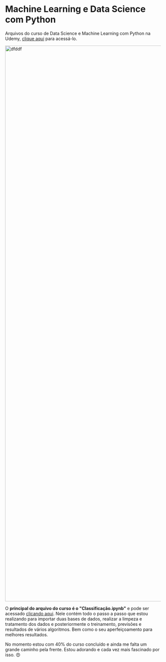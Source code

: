 # Machine Learning e Data Science com Python
Arquivos do curso de Data Science e Machine Learning com Python na Udemy, [clique aqui](https://www.udemy.com/course/machine-learning-e-data-science-com-python-y/?src=sac&kw=Machine+Learning+e+Data+Science+com+Python+de+A+à+Z) para acessá-lo.

<img width="1796" alt="dfddf" src="https://user-images.githubusercontent.com/97196457/151352851-1d298d4e-f8a0-42f6-86b6-a7ae2e17c8de.png">

O **principal do arquivo do curso é o "Classificação.ipynb"** e pode ser acessado [clicando aqui](https://github.com/renankalfa/data_science-and-machine_learning/blob/main/Classificação.ipynb). Nele contém todo o passo a passo que estou realizando para importar duas bases de dados, realizar a limpeza e tratamento dos dados e posteriormente o treinamento, previsões e resultados de vários algoritmos. Bem como o seu aperfeiçoamento para melhores resultados.

No momento estou com 40% do curso concluído e ainda me falta um grande caminho pela frente. Estou adorando e cada vez mais fascinado por isso. 😍
